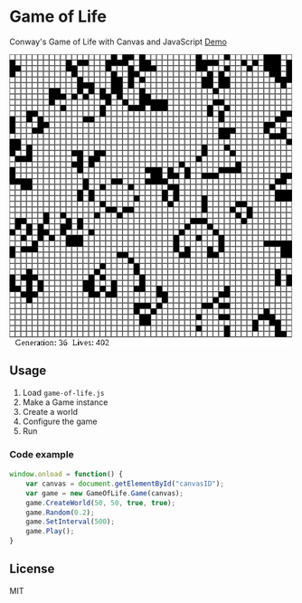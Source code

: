 # Game of Life

Conway's Game of Life with Canvas and JavaScript
[Demo](https://curegit.github.io/html-game-of-life/)

![game of life grid](preview.gif)

## Usage

1. Load `game-of-life.js`
2. Make a Game instance
3. Create a world
4. Configure the game
5. Run

### Code example

```js
window.onload = function() {
    var canvas = document.getElementById("canvasID");
    var game = new GameOfLife.Game(canvas);
    game.CreateWorld(50, 50, true, true);
    game.Random(0.2);
    game.SetInterval(500);
    game.Play();
}
```

## License

MIT
